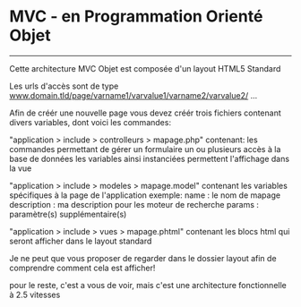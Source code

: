 # MVC - en Programmation Orienté Objet
---
Cette architecture MVC Objet est composée d'un layout HTML5 Standard

Les urls d'accès sont de type www.domain.tld/page/varname1/varvalue1/varname2/varvalue2/ ...

Afin de créér une nouvelle page vous devez créér trois fichiers contenant divers variables, dont voici les commandes:


"application > include > controlleurs > mapage.php" contenant:
 les commandes permettant de gérer un formulaire
 un ou plusieurs accès à la base de données
 les variables ainsi instanciées permettent l'affichage dans la vue

"application > include > modeles > mapage.model" contenant
les variables spécifiques à la page de l'application exemple:
name : le nom de mapage
description : ma description pour les moteur de recherche
params : paramètre(s) supplémentaire(s)

"application > include > vues > mapage.phtml" contenant
les blocs html qui seront afficher dans le layout standard

Je ne peut que vous proposer de regarder dans le dossier layout afin de comprendre comment cela est afficher!



pour le reste, c'est a vous de voir, mais c'est une architecture fonctionnelle à 2.5 vitesses
